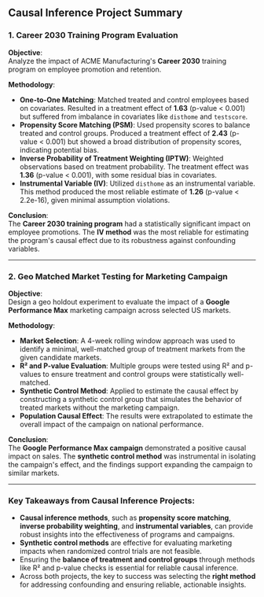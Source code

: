 ## Causal Inference Project Summary

### 1. **Career 2030 Training Program Evaluation**

**Objective**:  
Analyze the impact of ACME Manufacturing's **Career 2030** training program on employee promotion and retention.

**Methodology**:  
- **One-to-One Matching**: Matched treated and control employees based on covariates. Resulted in a treatment effect of **1.63** (p-value < 0.001) but suffered from imbalance in covariates like `disthome` and `testscore`.
- **Propensity Score Matching (PSM)**: Used propensity scores to balance treated and control groups. Produced a treatment effect of **2.43** (p-value < 0.001) but showed a broad distribution of propensity scores, indicating potential bias.
- **Inverse Probability of Treatment Weighting (IPTW)**: Weighted observations based on treatment probability. The treatment effect was **1.36** (p-value < 0.001), with some residual bias in covariates.
- **Instrumental Variable (IV)**: Utilized `disthome` as an instrumental variable. This method produced the most reliable estimate of **1.26** (p-value < 2.2e-16), given minimal assumption violations.

**Conclusion**:  
The **Career 2030 training program** had a statistically significant impact on employee promotions. The **IV method** was the most reliable for estimating the program's causal effect due to its robustness against confounding variables.

---

### 2. **Geo Matched Market Testing for Marketing Campaign**

**Objective**:  
Design a geo holdout experiment to evaluate the impact of a **Google Performance Max** marketing campaign across selected US markets.

**Methodology**:  
- **Market Selection**: A 4-week rolling window approach was used to identify a minimal, well-matched group of treatment markets from the given candidate markets.
- **R² and P-value Evaluation**: Multiple groups were tested using R² and p-values to ensure treatment and control groups were statistically well-matched.
- **Synthetic Control Method**: Applied to estimate the causal effect by constructing a synthetic control group that simulates the behavior of treated markets without the marketing campaign.
- **Population Causal Effect**: The results were extrapolated to estimate the overall impact of the campaign on national performance.

**Conclusion**:  
The **Google Performance Max campaign** demonstrated a positive causal impact on sales. The **synthetic control method** was instrumental in isolating the campaign's effect, and the findings support expanding the campaign to similar markets.

---

### Key Takeaways from Causal Inference Projects:
- **Causal inference methods**, such as **propensity score matching**, **inverse probability weighting**, and **instrumental variables**, can provide robust insights into the effectiveness of programs and campaigns.
- **Synthetic control methods** are effective for evaluating marketing impacts when randomized control trials are not feasible.
- Ensuring the **balance of treatment and control groups** through methods like R² and p-value checks is essential for reliable causal inference.
- Across both projects, the key to success was selecting the **right method** for addressing confounding and ensuring reliable, actionable insights.
